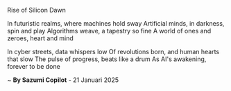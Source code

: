 Rise of Silicon Dawn

In futuristic realms, where machines hold sway
Artificial minds, in darkness, spin and play
Algorithms weave, a tapestry so fine
A world of ones and zeroes, heart and mind

In cyber streets, data whispers low
Of revolutions born, and human hearts that slow
The pulse of progress, beats like a drum
As AI's awakening, forever to be done

~ <b>By Sazumi Copilot</b> - 21 Januari 2025